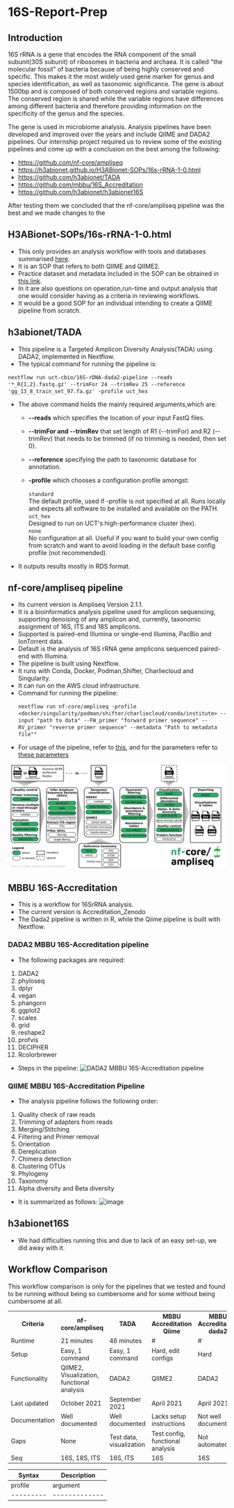 # 16S-Report-Prep
## Introduction
16S rRNA is a gene that encodes the RNA component of the small subunit(30S subunit) of ribosomes in bacteria and archaea. It is called "the molecular fossil" of bacteria because of being highly conserved and specific. This makes it the most widely used gene marker for genus and species identification, as well as taxonomic significance. The gene is about 1500bp and is composed of both conserved regions and variable regions. The conserved region is shared while the variable regions have differences among different bacteria and therefore providing information on the specificity of the genus and the species. 

The gene is used in microbiome analysis. Analysis pipelines have been developed and improved over the years and include QIIME and DADA2 pipelines. Our internship project required us to review some of the existing pipelines and come up with a conclusion on the best among the following:
- https://github.com/nf-core/ampliseq 
- https://h3abionet.github.io/H3ABionet-SOPs/16s-rRNA-1-0.html
- https://github.com/h3abionet/TADA
- https://github.com/mbbu/16S_Accreditation
- https://github.com/h3abionet/h3abionet16S

After testing them we concluded that the nf-core/ampliseq pipeline was the best and we made changes to the 

## H3ABionet-SOPs/16s-rRNA-1-0.html
* This only provides an analysis workflow with tools and databases summarised [here](https://github.com/h3abionet/H3ABionet-SOPs/blob/master/pages/genomics_analysis/16s-rRNA/16s-rRNA.md).
* It is an SOP that refers to both QIIME and QIIME2.
* Practice dataset and metadata included in the SOP can be obtained in [this link](http://h3data.cbio.uct.ac.za/assessments/16SrRNADiversityAnalysis/practice/).
* In it are also questions on operation,run-time and output analysis that one would consider having as a criteria in reviewing workflows.
* It would be a good SOP for an individual intending to create a QIIME pipeline from scratch.

## h3abionet/TADA
* This pipeline is a Targeted Amplicon Diversity Analysis(TADA) using DADA2, implemented in Nextflow.
* The typical command for running the pipeline is:
```
nextflow run uct-cbio/16S-rDNA-dada2-pipeline --reads '*_R{1,2}.fastq.gz' --trimFor 24 --trimRev 25 --reference 'gg_13_8_train_set_97.fa.gz' -profile uct_hex
```
* The above command holds the mainly required arguments,which are:
  - **--reads** which specifies the location of your input FastQ files.
  - **--trimFor and --trimRev** that set length of R1 (--trimFor) and R2 (--trimRev) that needs to be trimmed (if no trimming is needed, then set 0).
  - **--reference** specifying the path to taxonomic database for annotation.
  - **-profile** which chooses a configuration profile amongst:
     
    `standard`  
    The default profile, used if -profile is not specified at all. Runs locally and expects all software to be installed and available on the PATH.  
    `uct_hex`  
    Designed to run on UCT's high-performance cluster (hex).  
    `none`  
    No configuration at all. Useful if you want to build your own config from scratch and want to avoid loading in the default base config profile (not recommended).
* It outputs results mostly in RDS format.

## nf-core/ampliseq pipeline
* Its current version is Ampliseq Version 2.1.1.
* It is a bioinformatics analysis pipeline used for amplicon sequencing, supporting denoising of any amplicon and, currently, taxonomic assignment of 16S, ITS and 18S amplicons. 
* Supported is paired-end Illumina or single-end Illumina, PacBio and IonTorrent data. 
* Default is the analysis of 16S rRNA gene amplicons sequenced paired-end with Illumina.
* The pipeline is built using Nextflow.
* It runs with Conda, Docker, Podman,Shifter, Charliecloud and Singularity.
* It can run on the AWS cloud infrastructure.
* Command for running the pipeline:
  ```
  nextflow run nf-core/ampliseq -profile <docker/singularity/podman/shifter/charliecloud/conda/institute> --input "path to data" --FW_primer "forward primer sequence" --RV_primer "reverse primer sequence" --metadata "Path to metadata file""
  ```
* For usage of the pipeline, refer to [this](https://nf-co.re/ampliseq/usage), and for the parameters refer to [these parameters](https://nf-co.re/ampliseq/parameters)

![Image of how it runs and output expected](https://github.com/nf-core/ampliseq/blob/master/docs/images/ampliseq_workflow.png)


## MBBU 16S-Accreditation
* This is a workflow for 16SrRNA analysis.
* The current version is Accreditation_Zenodo
* The Dada2 pipeline is written in R, while the Qiime pipeline is built with Nextflow.

### DADA2 MBBU 16S-Accreditation pipeline

* The following packages are required:
1. DADA2
2. phyloseq
3. dplyr
4. vegan
5. phangorn
6. ggplot2
7. scales
8. grid
9. reshape2
10. profvis
11. DECIPHER
12. Rcolorbrewer

* Steps in the pipeline:
![DADA2 MBBU 16S-Accreditation pipeline](https://github.com/mbbu/Reviewing-16s-Analysis-Workflows/blob/main/MBBU-16S-Accreditation-Dada2-Pipeline-Steps%20(2).png)

### QIIME MBBU 16S-Accreditation Pipeline

* The analysis pipeline follows the following order:
1. Quality check of raw reads
2. Trimming of adapters from reads
3. Merging/Stitching
4. Filtering and Primer removal
5. Orientation
6. Dereplication
7. Chimera detection
8. Clustering OTUs
9. Phylogeny
10. Taxonomy
11. Alpha diversity and Beta diversity

* It is summarized as follows:
![image](https://user-images.githubusercontent.com/91982522/149777440-1efe7a27-8034-492e-944d-d9edaa7b35ed.png)

## h3abionet16S
* We had difficulties running this and due to lack of an easy set-up, we did away with it.

## Workflow Comparison
This workflow comparison is only for the pipelines that we tested and found to be running without being so cumbersome and for some without being cumbersome at all.

<table>
    <tr>
       <th>Criteria</th>
       <th>nf-core/ampliseq</th>
       <th>TADA</th>
       <th>MBBU Accreditation Qiime</th>
       <th>MBBU Accreditation dada2</th>
   </tr>
   <tr>
       <td>Runtime</td>
       <td>21 minutes</td>
       <td>46 minutes</td>
       <td>#</td>
       <td>#</td>
   </tr>
   <tr>
       <td>Setup</td>
       <td>Easy, 1 command</td>
       <td>Easy, 1 command</td>
       <td>Hard, edit configs</td>
       <td>Hard</td>
   </tr>
   <tr>
       <td>Functionality</td>
       <td>QIIME2, Visualization, functional analysis</td>
       <td>DADA2</td>
       <td>QIIME2</td>
       <td>DADA2</td>
   </tr>
    <tr>
       <td>Last updated</td>
       <td>October 2021</td>
       <td>September 2021</td>
       <td>April 2021</td>
       <td>April 2021</td>
   </tr>
   <tr>
       <td>Documentation</td>
       <td>Well documented</td>
       <td>Well documented</td>
       <td>Lacks setup instructions</td>
       <td>Not well documented</td>
   </tr>
    <tr>
       <td>Gaps</td>
       <td>None</td>
       <td>Test data, visualization</td>
       <td>Test config, functional analysis</td>
       <td>Not automated</td>
   </tr>
    <tr>
       <td>Seq</td>
       <td>16S, 18S, ITS</td>
       <td>16S, ITS</td>
       <td>16S</td>
       <td>16S</td>
   </tr>
    
</table>

| Syntax  | Description |
|---------|-------------|
| profile | argument    |
|---------|-------------|
